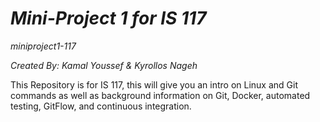 # *Mini-Project 1 for IS 117*

*miniproject1-117*

*Created By: Kamal Youssef & Kyrollos Nageh*

This Repository is for IS 117, this will give you an intro on Linux and Git commands as well as background
information on Git, Docker, automated testing, GitFlow, and continuous integration.
